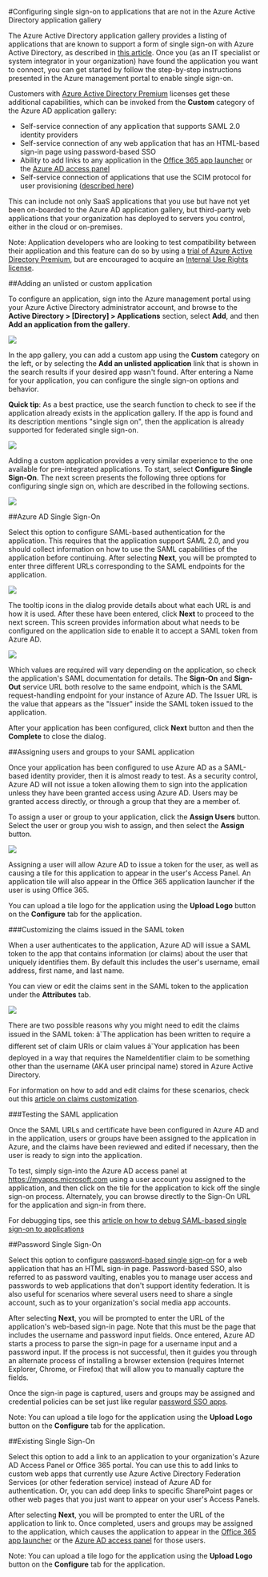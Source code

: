 <properties 
    pageTitle="Configuring single sign-on to applications that are not in the Azure Active Directory application gallery | Windows Azure" 
    description="Learn how to self-service connect apps to Azure Active Directory using SAML and password-based SSO" 
    services="active-directory" 
    authors="asmalser-msft"  
    documentationCenter="na" manager="stevenpo"/>
<tags
	ms.service="active-directory"
	ms.date="11/18/2015"
	wacn.date=""/>

#Configuring single sign-on to applications that are not in the Azure Active Directory application gallery

The Azure Active Directory application gallery provides a listing of applications that are known to support a form of single sign-on with Azure Active Directory, as described in [this article](/documentation/articles/active-directory-appssoaccess-whatis/). Once you (as an IT specialist or system integrator in your organization) have found the application you want to connect, you can get started by follow the step-by-step instructions presented in the Azure management portal to enable single sign-on.

Customers with [Azure Active Directory Premium](https://msdn.microsoft.com/zh-cn/library/azure/dn532272.aspx) licenses get these additional capabilities, which can be invoked from the **Custom** category of the Azure AD application gallery:

* Self-service connection of any application that supports SAML 2.0 identity providers
* Self-service connection of any web application that has an HTML-based sign-in page using password-based SSO
* Ability to add links to any application in the [Office 365 app launcher](https://blogs.office.com/2014/10/16/organize-office-365-new-app-launcher-2/) or the [Azure AD access panel](/documentation/articles/active-directory-appssoaccess-whatis/#deploying-azure-ad-integrated-applications-to-users)
* Self-service connection of applications that use the SCIM protocol for user provisioning ([described here](/documentation/articles/active-directory-scim-provisioning))

This can include not only SaaS applications that you use but have not yet been on-boarded to the Azure AD application gallery, but third-party web applications that your organization has deployed to servers you control, either in the cloud or on-premises.

Note: Application developers who are looking to test compatibility between their application and this feature can do so by using a [trial of Azure Active Directory Premium](https://azure.microsoft.com/trial/get-started-active-directory/), but are encouraged to acquire an [Internal Use Rights license](https://mspartner.microsoft.com/en/us/pages/membership/internal-use-software.aspx).

##Adding an unlisted or custom application 

To configure an application, sign into the Azure management portal using your Azure Active Directory administrator account, and browse to the **Active Directory > [Directory] > Applications** section, select **Add**, and then **Add an application from the gallery**. 

![][1]

In the app gallery, you can add a custom app using the **Custom** category on the left, or by selecting the **Add an unlisted application** link that is shown in the search results if your desired app wasn't found. After entering a Name for your application, you can configure the single sign-on options and behavior. 

**Quick tip**:  As a best practice, use the search function to check to see if the application already exists in the application gallery. If the app is found and its description mentions "single sign on", then the application is already supported for federated single sign-on. 

![][2]

Adding a custom application provides a very similar experience to the one available for pre-integrated applications. To start, select **Configure Single Sign-On**. The next screen presents the following three options for configuring single sign on, which are described in the following sections.

![][3]


##Azure AD Single Sign-On

Select this option to configure SAML-based authentication for the application. This requires that the application support SAML 2.0, and you should collect information on how to use the SAML capabilities of the application before continuing. After selecting **Next**, you will be prompted to enter three different URLs corresponding to the SAML endpoints for the application. 

![][4]

The tooltip icons in the dialog provide details about what each URL is and how it is used. After these have been entered, click **Next** to proceed to the next screen. This screen provides information about what needs to be configured on the application side to enable it to accept a SAML token from Azure AD. 

![][5]

Which values are required will vary depending on the application, so check the application's SAML documentation for details. The **Sign-On** and **Sign-Out** service URL both resolve to the same endpoint, which is the SAML request-handling endpoint for your instance of Azure AD. The Issuer URL is the value that appears as the "Issuer" inside the SAML token issued to the application. 

After your application has been configured, click **Next** button and then the **Complete** to close the dialog. 

##Assigning users and groups to your SAML application 

Once your application has been configured to use Azure AD as a SAML-based identity provider, then it is almost ready to test. As a security control, Azure AD will not issue a token allowing them to sign into the application unless they have been granted access using Azure AD. Users may be granted access directly, or through a group that they are a member of. 

To assign a user or group to your application, click the **Assign Users** button. Select the user or group you wish to assign, and then select the **Assign** button. 

![][6]

Assigning a user will allow Azure AD to issue a token for the user, as well as causing a tile for this application to appear in the user's Access Panel. An application tile will also appear in the Office 365 application launcher if the user is using Office 365. 

You can upload a tile logo for the application using the **Upload Logo** button on the **Configure** tab for the application. 

###Customizing the claims issued in the SAML token 

When a user authenticates to the application, Azure AD will issue a SAML token to the app that contains information (or claims) about the user that uniquely identifies them. By default this includes the user's username, email address, first name, and last name. 

You can view or edit the claims sent in the SAML token to the application under the **Attributes** tab. 

![][7]

There are two possible reasons why you might need to edit the claims issued in the SAML token: 
â˘The application has been written to require a different set of claim URIs or claim values 
â˘Your application has been deployed in a way that requires the NameIdentifier claim to be something other than the username (AKA user principal name) stored in Azure Active Directory. 

For information on how to add and edit claims for these scenarios, check out this [article on claims customization](/documentation/articles/active-directory-saml-claims-customization). 

###Testing the SAML application 

Once the SAML URLs and certificate have been configured in Azure AD and in the application, users or groups have been assigned to the application in Azure, and the claims have been reviewed and edited if necessary, then the user is ready to sign into the application. 

To test, simply sign-into the Azure AD access panel at https://myapps.microsoft.com using a user account you assigned to the application, and then click on the tile for the application to kick off the single sign-on process. Alternately, you can browse directly to the Sign-On URL for the application and sign-in from there. 

For debugging tips, see this [article on how to debug SAML-based single sign-on to applications](/documentation/articles/active-directory-saml-debugging) 

##Password Single Sign-On

Select this option to configure [password-based single sign-on](/documentation/articles/active-directory-appssoaccess-whatis) for a web application that has an HTML sign-in page. Password-based SSO, also referred to as password vaulting, enables you to manage user access and passwords to web applications that don't support identity federation. It is also useful for scenarios where several users need to share a single account, such as to your organization's social media app accounts. 

After selecting **Next**, you will be prompted to enter the URL of the application's web-based sign-in page. Note that this must be the page that includes the username and password input fields. Once entered, Azure AD starts a process to parse the sign-in page for a username input and a password input. If the process is not successful, then it guides you through an alternate process of installing a browser extension (requires Internet Explorer, Chrome, or Firefox) that will allow you to manually capture the fields.

Once the sign-in page is captured, users and groups may be assigned and credential policies can be set just like regular [password SSO apps](/documentation/articles/active-directory-appssoaccess-whatis).

Note: You can upload a tile logo for the application using the **Upload Logo** button on the **Configure** tab for the application. 

##Existing Single Sign-On

Select this option to add a link to an application to your organization's Azure AD Access Panel or Office 365 portal. You can use this to add links to custom web apps that currently use Azure Active Directory Federation Services (or other federation service) instead of Azure AD for authentication. Or, you can add deep links to specific SharePoint pages or other web pages that you just want to appear on your user's Access Panels. 

After selecting **Next**, you will be prompted to enter the URL of the application to link to. Once completed, users and groups may be assigned to the application, which causes the application to appear in the [Office 365 app launcher](https://blogs.office.com/2014/10/16/organize-office-365-new-app-launcher-2/) or the [Azure AD access panel](/documentation/articles/active-directory-appssoaccess-whatis/#deploying-azure-ad-integrated-applications-to-users) for those users.

Note: You can upload a tile logo for the application using the **Upload Logo** button on the **Configure** tab for the application. 

<!--Image references-->
[1]: ./media/active-directory-saas-custom-apps/customapp1.png
[2]: ./media/active-directory-saas-custom-apps/customapp2.png
[3]: ./media/active-directory-saas-custom-apps/customapp3.png
[4]: ./media/active-directory-saas-custom-apps/customapp4.png
[5]: ./media/active-directory-saas-custom-apps/customapp5.png
[6]: ./media/active-directory-saas-custom-apps/customapp6.png
[7]: ./media/active-directory-saas-custom-apps/customapp7.png
